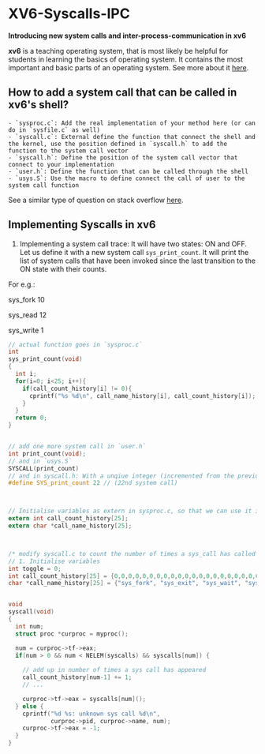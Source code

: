 # XV6-Syscalls-IPC

**Introducing new system calls and inter-process-communication in xv6**

**xv6** is a teaching operating system, that is most likely be helpful for students in learning the basics of operating system. It contains the most important and basic parts of an operating system. See more about it [here](https://pdos.csail.mit.edu/6.828/2012/xv6.html).

## How to add a system call that can be called in xv6's shell?
	- `sysproc.c`: Add the real implementation of your method here (or can do in `sysfile.c` as well)
	- `syscall.c`: External define the function that connect the shell and the kernel, use the position defined in `syscall.h` to add the function to the system call vector
	- `syscall.h`: Define the position of the system call vector that connect to your implementation
	- `user.h`: Define the function that can be called through the shell
	- `usys.S`: Use the macro to define connect the call of user to the system call function

See a similar type of question on stack overflow [here](https://stackoverflow.com/questions/8021774/how-do-i-add-a-system-call-utility-in-xv6).

## Implementing Syscalls in xv6

1. Implementing a system call trace: It will have two states: ON and OFF. Let us define it with a new system call `sys_print_count`. It will print the list of system calls that have been invoked since the last transition to the ON state with their counts.

For e.g.:

sys_fork 10

sys_read 12

sys_write 1


```C
// actual function goes in `sysproc.c`
int
sys_print_count(void)
{
  int i;
  for(i=0; i<25; i++){
    if(call_count_history[i] != 0){
      cprintf("%s %d\n", call_name_history[i], call_count_history[i]);
    }
  }
  return 0;
}


// add one more system call in `user.h`
int print_count(void);
// and in `usys.S`
SYSCALL(print_count)
// and in syscall.h: With a unqiue integer (incremented from the previous one)
#define SYS_print_count 22 // (22nd system call)



// Initialise variables as extern in sysproc.c, so that we can use it inter-file
extern int call_count_history[25];
extern char *call_name_history[25];



/* modify syscall.c to count the number of times a sys_call has called */
// 1. Initialise variables
int toggle = 0;
int call_count_history[25] = {0,0,0,0,0,0,0,0,0,0,0,0,0,0,0,0,0,0,0,0,0,0,0,0,0};
char *call_name_history[25] = {"sys_fork", "sys_exit", "sys_wait", "sys_pipe", "sys_read", "sys_kill", "sys_exec", "sys_fstat", "sys_chdir", "sys_dup", "sys_getpid", "sys_sbrk", "sys_sleep", "sys_uptime", "sys_open", "sys_write", "sys_mknod", "sys_unlink", "sys_link", "sys_mkdir", "sys_close", "sys_print_count", "sys_toggle", "sys_add", "sys_ps"};


void
syscall(void)
{
  int num;
  struct proc *curproc = myproc();

  num = curproc->tf->eax;
  if(num > 0 && num < NELEM(syscalls) && syscalls[num]) {
  
    // add up in number of times a sys call has appeared
    call_count_history[num-1] += 1;
	// ...

    curproc->tf->eax = syscalls[num]();
  } else {
    cprintf("%d %s: unknown sys call %d\n",
            curproc->pid, curproc->name, num);
    curproc->tf->eax = -1;
  }
}


```

